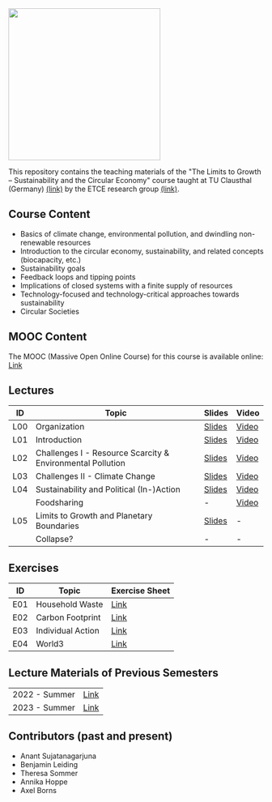 <img src="https://www.presse.tu-clausthal.de/fileadmin/Presse/images/Corporate_Design/Logo/Logo_TUC_en_CMYK.jpg" width="300">

This repository contains the teaching materials of the "The Limits to Growth – Sustainability and the Circular Economy" course taught at TU Clausthal (Germany) [(link)](https://www.isse.tu-clausthal.de/en/) by the ETCE research group [(link)](https://etce-lab.com).

## Course Content

- Basics of climate change, environmental pollution, and dwindling non-renewable resources
- Introduction to the circular economy, sustainability, and related concepts (biocapacity, etc.)
- Sustainability goals
- Feedback loops and tipping points
- Implications of closed systems with a finite supply of resources
- Technology-focused and technology-critical approaches towards sustainability
- Circular Societies


## MOOC Content
The MOOC (Massive Open Online Course) for this course is available online: [Link](https://ltg.etce-lab.de/)

## Lectures

| ID    | Topic                                     | Slides                                                | Video |
|-------|-------------------------------------------|-------------------------------------------------------|-------|
| L00   | Organization                              | [Slides](LTG-L00-Organization.pdf)                    | [Video](https://ltg.etce-lab.de/#/id/64e5c250d3bd3552943b20b7) |
| L01   | Introduction           		            | [Slides](LTG-L01-Introduction.pdf)                    | [Video](https://ltg.etce-lab.de/#/id/64e5c250d3bd3552943b20b7) |
| L02   | Challenges I - Resource Scarcity & Environmental Pollution | [Slides](LTG-L02-Challenges-I.pdf)   | [Video](https://ltg.etce-lab.de/#/id/64e5c250d3bd3552943b20b5) |
| L03   | Challenges II - Climate Change            | [Slides](LTG-L03-Challenges-II.pdf)                   | [Video](https://ltg.etce-lab.de/#/id/64e5c250d3bd3552943b20b1) |
| L04   | Sustainability and Political (In-)Action  | [Slides](LTG-L04-Sustainability-and-Political-(In-)Action.pdf) | [Video](https://ltg.etce-lab.de/#/id/6527e26281a06b1e0c975001) |
|       | Foodsharing                               | -                                                     | [Video](https://ltg.etce-lab.de/#/id/6527efc781a06b1e0c98249b) |
| L05   | Limits to Growth and Planetary Boundaries | [Slides](LTG-L05a-Limits-to-Growth-and-Planetary-Boundaries.pdf) | - |
|       | Collapse?                                 | - | - |

## Exercises

| ID    | Topic                                   | Exercise Sheet                                     |
|-------|-----------------------------------------|----------------------------------------------------|
| E01   | Household Waste                         | [Link](Exercises/E01-Household-Waste.pdf)          |
| E02   | Carbon Footprint                        | [Link](Exercises/E02-CarbonFootprint.pdf)          |
| E03   | Individual Action                       | [Link](Exercises/E03-Individual-Action.pdf)        |
| E04   | World3                                  | [Link](Exercises/E04-World3.pdf)                     |



## Lecture Materials of Previous Semesters

|                |                                         | 
|----------------|-----------------------------------------|
| 2022 - Summer  | [Link](0_ARCHIVE/Summer-2022/README.md) |
| 2023 - Summer  | [Link](0_ARCHIVE/Summer-2023/README.md) |


## Contributors (past and present)
- Anant Sujatanagarjuna
- Benjamin Leiding
- Theresa Sommer
- Annika Hoppe
- Axel Borns
